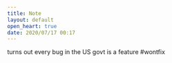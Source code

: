 ```yaml
---
title: Note
layout: default
open_heart: true
date: 2020/07/17 00:17
---
```


turns out every bug in the US govt is a feature #wontfix
